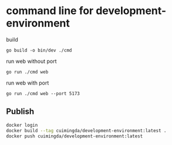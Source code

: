 # command line for development-environment

build
```
go build -o bin/dev ./cmd
```

run web without port
```
go run ./cmd web
```

run web with port
```
go run ./cmd web --port 5173
```

## Publish
```sh
docker login
docker build --tag cuimingda/development-environment:latest .
docker push cuimingda/development-environment:latest
```